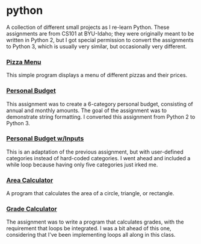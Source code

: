 # python
A collection of different small projects as I re-learn Python. These assignments are from CS101 at BYU-Idaho; they were originally meant to be written in Python 2, but I got special permission to convert the assignments to Python 3, which is usually very similar, but occasionally very different.

### [Pizza Menu](https://github.com/PorterRyan/python/blame/main/pizza_menu/pizza_menu.py)
This simple program displays a menu of different pizzas and their prices.

### [Personal Budget](https://github.com/PorterRyan/python/blame/main/personal_budget/personal_budget.py)
This assignment was to create a 6-category personal budget, consisting of annual and monthly amounts. The goal of the assignment was to demonstrate string formatting. I converted this assignment from Python 2 to Python 3.

### [Personal Budget w/Inputs](https://github.com/PorterRyan/python/blame/main/personal_budget_inputs/personal_budget_inputs.py)
This is an adaptation of the previous assignment, but with user-defined categories instead of hard-coded categories. I went ahead and included a while loop because having only five categories just irked me.

### [Area Calculator](area_calculator/area_calculator.py)
A program that calculates the area of a circle, triangle, or rectangle.

### [Grade Calculator](grade_calculator/gradeLoops.py)
The assignment was to write a program that calculates grades, with the requirement that loops be integrated. I was a bit ahead of this one, considering that I've been implementing loops all along in this class.